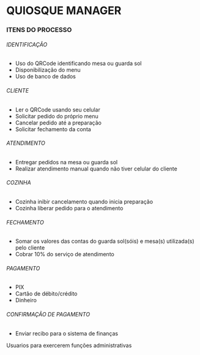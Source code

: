 # QUIOSQUE MANAGER

### ITENS DO PROCESSO

###### IDENTIFICAÇÃO

 - Uso do QRCode identificando mesa ou guarda sol
 - Disponibilização do menu
 - Uso de banco de dados 
###### CLIENTE

 - Ler o QRCode usando seu celular
 - Solicitar pedido do próprio menu
 - Cancelar pedido até a preparação
 - Solicitar fechamento da conta
 
###### ATENDIMENTO 

 - Entregar pedidos na mesa ou guarda sol
 - Realizar atendimento manual quando não tiver celular do cliente
 
###### COZINHA
 
 - Cozinha inibir cancelamento quando inicia preparação
 - Cozinha liberar pedido para o atendimento

###### FECHAMENTO

 - Somar os valores das contas do guarda sol(sóis) e mesa(s) utilizada(s) pelo cliente
 - Cobrar 10% do serviço de atendimento

###### PAGAMENTO

 - PIX 
 - Cartão de débito/crédito
 - Dinheiro

###### CONFIRMAÇÃO DE PAGAMENTO

 - Enviar recibo para o sistema de finanças
 
Usuarios para exercerem funções administrativas


